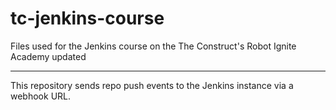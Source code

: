 # tc-jenkins-course
Files used for the Jenkins course on the The Construct's Robot Ignite Academy updated


---
This repository sends repo push events to the Jenkins instance via a webhook URL.

